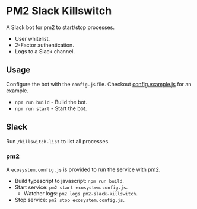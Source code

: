 # PM2 Slack Killswitch

A Slack bot for pm2 to start/stop processes.

- User whitelist.
- 2-Factor authentication.
- Logs to a Slack channel.

## Usage

Configure the bot with the `config.js` file. Checkout [config.example.js]('./config.example.js') for an example.

* `npm run build` - Build the bot.
* `npm run start` - Start the bot.

## Slack

Run `/killswitch-list` to list all processes.

### pm2

A `ecosystem.config.js` is provided to run the service with [pm2](https://pm2.keymetrics.io/).

- Build typescript to javascript: `npm run build`.
- Start service: `pm2 start ecosystem.config.js`.
  - Watcher logs: `pm2 logs pm2-slack-killswitch`.
- Stop service: `pm2 stop ecosystem.config.js`.

